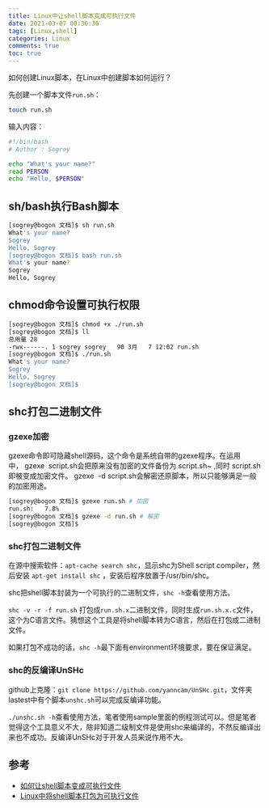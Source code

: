 ```yaml
---
title: Linux中让shell脚本变成可执行文件
date: 2021-03-07 00:36:36
tags: [Linux,shell]
categories: Linux
comments: true
toc: true
---
```


如何创建Linux脚本，在Linux中创建脚本如何运行？

<!--more-->

先创建一个脚本文件`run.sh`：
``` bash
touch run.sh
```
输入内容：
``` bash
#!/bin/bash
# Author : Sogrey

echo "What's your name?"
read PERSON
echo "Hello, $PERSON"
```

## sh/bash执行Bash脚本

``` bash
[sogrey@bogon 文档]$ sh run.sh
What's your name?
Sogrey
Hello, Sogrey
[sogrey@bogon 文档]$ bash run.sh
What's your name?
Sogrey
Hello, Sogrey
```

## chmod命令设置可执行权限
``` bash
[sogrey@bogon 文档]$ chmod +x ./run.sh
[sogrey@bogon 文档]$ ll
总用量 28
-rwx------. 1 sogrey sogrey   90 3月   7 12:02 run.sh
[sogrey@bogon 文档]$ ./run.sh
What's your name?
Sogrey
Hello, Sogrey
[sogrey@bogon 文档]$ 
```
## shc打包二进制文件

### gzexe加密

gzexe命令即可隐藏shell源码，这个命令是系统自带的gzexe程序。在运用中， gzexe  script.sh会把原来没有加密的文件备份为 script.sh~ ,同时 script.sh 即被变成加密文件。 gzexe  -d script.sh会解密还原脚本，所以只能够满足一般的加密用途。

``` bash
[sogrey@bogon 文档]$ gzexe run.sh # 加密
run.sh:	  7.8%
[sogrey@bogon 文档]$ gzexe -d run.sh # 解密
[sogrey@bogon 文档]$ 
```

### shc打包二进制文件

在源中搜索软件：`apt-cache search shc`，显示shc为Shell script compiler，然后安装 `apt-get install shc` ，安装后程序放置于/usr/bin/shc。

shc把shell脚本封装为一个可执行的二进制文件，`shc -h`查看使用方法。

`shc -v -r -f run.sh` 打包成`run.sh.x`二进制文件，同时生成`run.sh.x.c`文件，这个为C语言文件。猜想这个工具是将shell脚本转为C语言，然后在打包成二进制文件。

如果打包不成功的话，`shc -h`最下面有environment环境要求，要在保证满足。

### shc的反编译UnSHc

github上克隆：`git clone https://github.com/yanncam/UnSHc.git`，文件夹lastest中有个脚本`unshc.sh`可以完成反编译功能。

`./unshc.sh -h`查看使用方法，笔者使用sample里面的例程测试可以。但是笔者觉得这个工具意义不大，除非知道二级制文件是使用shc来编译的，不然反编译出来也不成功。反编译UnSHc对于开发人员来说作用不大。

## 参考

- [如何让shell脚本变成可执行文件](https://www.jianshu.com/p/69ce43a5c355)
- [Linux中将shell脚本打包为可执行文件](https://www.jianshu.com/p/fae2e9b1d1f6)